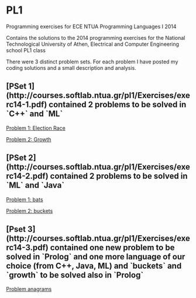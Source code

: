 # PL1
Programming exercises for  ECE NTUA Programming Languages I 2014

Contains the solutions to the 2014 programming exercises for the National Technological University of Athen, Electrical and Computer Engineering school PL1 class

There were 3 distinct problem sets. For each problem I have posted my coding solutions and a small description and analysis.

<h2>[PSet 1](http://courses.softlab.ntua.gr/pl1/Exercises/exerc14-1.pdf) contained 2 problems to be solved in `C++` and `ML`</h2>

[Problem 1: Election Race](Seira1/eklogikos_agonas/README.md)

[Problem 2: Growth](Seira1/anaptiksi/README.md)

<h2>[PSet 2](http://courses.softlab.ntua.gr/pl1/Exercises/exerc14-2.pdf) contained 2 problems to be solved in `ML` and `Java`</h2>

[Problem 1: bats](Seira2/bats/README.md)

[Problem 2: buckets](Seira2/kouvadakia/README.md)

<h2>[Pset 3](http://courses.softlab.ntua.gr/pl1/Exercises/exerc14-3.pdf) contained one new problem to be solved in `Prolog`
and one more language of our choice (from C++, Java, ML) and `buckets` and `growth` to be solved also in `Prolog`</h2>

[Problem anagrams](Seira3/anagrams/README.md)
